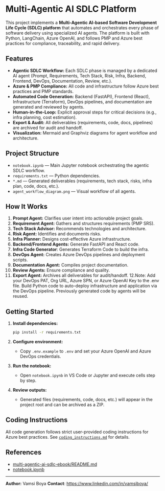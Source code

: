 # Multi-Agentic AI SDLC Platform

This project implements a **Multi-Agentic AI-based Software Development Life Cycle (SDLC) platform** that automates and orchestrates every phase of software delivery using specialized AI agents. The platform is built with Python, LangChain, Azure OpenAI, and follows PMP and Azure best practices for compliance, traceability, and rapid delivery.

## Features

- **Agentic SDLC Workflow:** Each SDLC phase is managed by a dedicated AI agent (Prompt, Requirements, Tech Stack, Risk, Infra, Backend, Frontend, DevOps, Documentation, Review, etc.).
- **Azure & PMP Compliance:** All code and infrastructure follow Azure best practices and PMP standards.
- **Automated Code Generation:** Backend (FastAPI), Frontend (React), Infrastructure (Terraform), DevOps pipelines, and documentation are generated and reviewed by agents.
- **Human-in-the-Loop:** Explicit approval steps for critical decisions (e.g., infra planning, cost estimation).
- **Export & Audit:** All deliverables (requirements, code, docs, pipelines) are archived for audit and handoff.
- **Visualization:** Mermaid and Graphviz diagrams for agent workflow and architecture.

## Project Structure

- `notebook.ipynb` — Main Jupyter notebook orchestrating the agentic SDLC workflow.
- `requirements.txt` — Python dependencies.
- `*.md` — Generated deliverables (requirements, tech stack, risks, infra plan, code, docs, etc.).
- `agent_workflow_diagram.png` — Visual workflow of all agents.

## How It Works

1. **Prompt Agent:** Clarifies user intent into actionable project goals.
2. **Requirement Agent:** Gathers and structures requirements (PMP SRS).
3. **Tech Stack Advisor:** Recommends technologies and architecture.
4. **Risk Agent:** Identifies and documents risks.
5. **Infra Planner:** Designs cost-effective Azure infrastructure.
6. **Backend/Frontend Agents:** Generate FastAPI and React code.
7. **Infra Code Generator**: Generates Terraform Code to build the infra.
8. **DevOps Agent:** Creates Azure DevOps pipelines and deployment scripts.
9. **Documentation Agent:** Compiles project documentation.
10. **Review Agents:** Ensure compliance and quality.
11. **Export Agent:** Archives all deliverables for audit/handoff.
12.Note: Add your DevOps PAT, Org URL, Azure SPN, or Azure OpenAI Key to the .env file.
   Build Python code to auto-deploy infrastructure and application via the DevOps pipeline. Previously generated code by agents will be reused.

## Getting Started

1. **Install dependencies:**
   ```sh
   pip install -r requirements.txt
   ```

2. **Configure environment:**
   - Copy `.env.example` to `.env` and set your Azure OpenAI and Azure DevOps credentials.

3. **Run the notebook:**
   - Open `notebook.ipynb` in VS Code or Jupyter and execute cells step by step.

4. **Review outputs:**
   - Generated files (requirements, code, docs, etc.) will appear in the project root and can be archived as a ZIP.

## Coding Instructions

All code generation follows strict user-provided coding instructions for Azure best practices. See [`coding_instructions.md`](coding_instructions.md) for details. 

## References

- [multi-agentic-ai-sdlc-ebook/README.md](multi-agentic-ai-sdlc-ebook/README.md)
- [notebook.ipynb](notebook.ipynb)

---

**Author:** Vamsi Boya
**Contact**: https://www.linkedin.com/in/vamsiboya/
